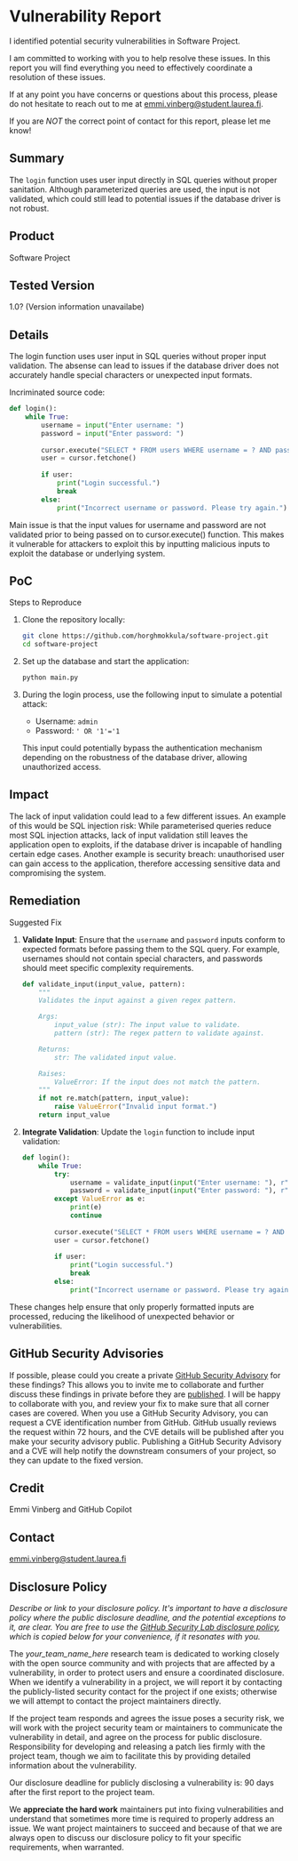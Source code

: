 # Vulnerability Report

I identified potential security vulnerabilities in Software Project.

I am committed to working with you to help resolve these issues. In this report you will find everything you need to effectively coordinate a resolution of these issues.

If at any point you have concerns or questions about this process, please do not hesitate to reach out to me at emmi.vinberg@student.laurea.fi.

If you are _NOT_ the correct point of contact for this report, please let me know!

## Summary

The `login` function uses user input directly in SQL queries without proper sanitation. Although parameterized queries are used, the input is not validated, which could still lead to potential issues if the database driver is not robust.

## Product

Software Project

## Tested Version

1.0? (Version information unavailabe)

## Details

The login function uses user input in SQL queries without proper input validation. The absense can lead to issues if the database driver does not accurately handle special characters or unexpected input formats.

Incriminated source code:

```python
def login():
    while True:
        username = input("Enter username: ")
        password = input("Enter password: ")
        
        cursor.execute("SELECT * FROM users WHERE username = ? AND password = ?", (username, password))
        user = cursor.fetchone()
        
        if user:
            print("Login successful.")
            break
        else:
            print("Incorrect username or password. Please try again.")
```

Main issue is that the input values for username and password are not validated prior to being passed on to cursor.execute() function. This makes it vulnerable for attackers to exploit this by inputting malicious inputs to exploit the database or underlying system.

## PoC

Steps to Reproduce
1. Clone the repository locally:
   ```bash
   git clone https://github.com/horghmokkula/software-project.git
   cd software-project
   ```
2. Set up the database and start the application:
   ```bash
   python main.py
   ```
3. During the login process, use the following input to simulate a potential attack:
   - Username: `admin`
   - Password: `' OR '1'='1`

   This input could potentially bypass the authentication mechanism depending on the robustness of the database driver, allowing unauthorized access.

## Impact

The lack of input validation could lead to a few different issues. An example of this would be SQL injection risk: While parameterised queries reduce most SQL injection attacks, lack of input validation still leaves the application open to exploits, if the database driver is incapable of handling certain edge cases. Another example is security breach: unauthorised user can gain access to the application, therefore accessing sensitive data and compromising the system.

## Remediation

Suggested Fix
1. **Validate Input**: Ensure that the `username` and `password` inputs conform to expected formats before passing them to the SQL query. For example, usernames should not contain special characters, and passwords should meet specific complexity requirements.
   ```python
   def validate_input(input_value, pattern):
       """
       Validates the input against a given regex pattern.

       Args:
           input_value (str): The input value to validate.
           pattern (str): The regex pattern to validate against.

       Returns:
           str: The validated input value.

       Raises:
           ValueError: If the input does not match the pattern.
       """
       if not re.match(pattern, input_value):
           raise ValueError("Invalid input format.")
       return input_value
   ```

2. **Integrate Validation**: Update the `login` function to include input validation:
   ```python
   def login():
       while True:
           try:
               username = validate_input(input("Enter username: "), r"^[a-zA-Z0-9_]+$")
               password = validate_input(input("Enter password: "), r"^[a-zA-Z0-9@#$%^&+=]+$")
           except ValueError as e:
               print(e)
               continue
           
           cursor.execute("SELECT * FROM users WHERE username = ? AND password = ?", (username, password))
           user = cursor.fetchone()
           
           if user:
               print("Login successful.")
               break
           else:
               print("Incorrect username or password. Please try again.")
   ```

These changes help ensure that only properly formatted inputs are processed, reducing the likelihood of unexpected behavior or vulnerabilities.

## GitHub Security Advisories

If possible, please could you create a private [GitHub Security Advisory](https://help.github.com/en/github/managing-security-vulnerabilities/creating-a-security-advisory) for these findings? This allows you to invite me to collaborate and further discuss these findings in private before they are [published](https://help.github.com/en/github/managing-security-vulnerabilities/publishing-a-security-advisory). I will be happy to collaborate with you, and review your fix to make sure that all corner cases are covered. 
When you use a GitHub Security Advisory, you can request a CVE identification number from GitHub. GitHub usually reviews the request within 72 hours, and the CVE details will be published after you make your security advisory public. Publishing a GitHub Security Advisory and a CVE will help notify the downstream consumers of your project, so they can update to the fixed version.

## Credit

Emmi Vinberg and GitHub Copilot

## Contact

emmi.vinberg@student.laurea.fi

## Disclosure Policy

*Describe or link to your disclosure policy. It's important to have a disclosure policy where the public disclosure deadline, and the potential exceptions to it, are clear. You are free to use the [GitHub Security Lab disclosure policy](https://securitylab.github.com/advisories/#policy), which is copied below for your convenience, if it resonates with you.*

The *your_team_name_here* research team is dedicated to working closely with the open source community and with projects that are affected by a vulnerability, in order to protect users and ensure a coordinated disclosure. When we identify a vulnerability in a project, we will report it by contacting the publicly-listed security contact for the project if one exists; otherwise we will attempt to contact the project maintainers directly.

If the project team responds and agrees the issue poses a security risk, we will work with the project security team or maintainers to communicate the vulnerability in detail, and agree on the process for public disclosure. Responsibility for developing and releasing a patch lies firmly with the project team, though we aim to facilitate this by providing detailed information about the vulnerability.

Our disclosure deadline for publicly disclosing a vulnerability is: 90 days after the first report to the project team.

We **appreciate the hard work** maintainers put into fixing vulnerabilities and understand that sometimes more time is required to properly address an issue. We want project maintainers to succeed and because of that we are always open to discuss our disclosure policy to fit your specific requirements, when warranted.